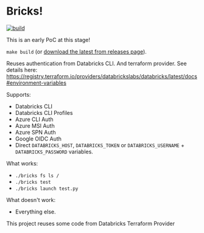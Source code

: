 # Bricks!

[![build](https://github.com/databricks/bricks/workflows/build/badge.svg?branch=main)](https://github.com/databricks/bricks/actions?query=workflow%3Abuild+branch%3Amain)

This is an early PoC at this stage!

`make build` (or [download the latest from releases page](https://github.com/databricks/bricks/releases)).

Reuses authentication from Databricks CLI. And terraform provider. See details here: https://registry.terraform.io/providers/databrickslabs/databricks/latest/docs#environment-variables

Supports:
* Databricks CLI
* Databricks CLI Profiles
* Azure CLI Auth
* Azure MSI Auth
* Azure SPN Auth
* Google OIDC Auth
* Direct `DATABRICKS_HOST`, `DATABRICKS_TOKEN` or `DATABRICKS_USERNAME` + `DATABRICKS_PASSWORD` variables.

What works:

* `./bricks fs ls /`
* `./bricks test`
* `./bricks launch test.py`

What doesn't work:

* Everything else.

This project reuses some code from Databricks Terraform Provider